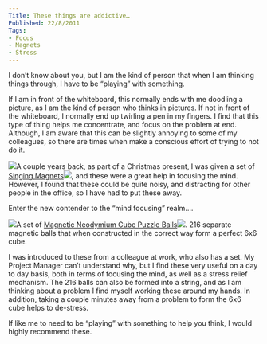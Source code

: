 ```yaml
---
Title: These things are addictive…
Published: 22/8/2011
Tags:
- Focus
- Magnets
- Stress
---
```


I don’t know about you, but I am the kind of person that when I am thinking things through, I have to be “playing” with something.

If I am in front of the whiteboard, this normally ends with me doodling a picture, as I am the kind of person who thinks in pictures. If not in front of the whiteboard, I normally end up twirling a pen in my fingers. I find that this type of thing helps me concentrate, and focus on the problem at end. Although, I am aware that this can be slightly annoying to some of my colleagues, so there are times when make a conscious effort of trying to not do it.

[![](http://ws.assoc-amazon.co.uk/widgets/q?_encoding=UTF8&Format=_SL110_&ASIN=B002F7NTM2&MarketPlace=GB&ID=AsinImage&WS=1&tag=www6thprimeco-21&ServiceVersion=20070822)](http://www.amazon.co.uk/gp/product/B002F7NTM2/ref=as_li_ss_il?ie=UTF8&tag=www6thprimeco-21&linkCode=as2&camp=1634&creative=19450&creativeASIN=B002F7NTM2)A couple years back, as part of a Christmas present, I was given a set of [Singing Magnets](http://www.amazon.co.uk/gp/product/B002F7NTM2/ref=as_li_ss_tl?ie=UTF8&tag=www6thprimeco-21&linkCode=as2&camp=1634&creative=19450&creativeASIN=B002F7NTM2)![](http://www.assoc-amazon.co.uk/e/ir?t=&l=as2&o=2&a=B002F7NTM2), and these were a great help in focusing the mind. However, I found that these could be quite noisy, and distracting for other people in the office, so I have had to put these away.

Enter the new contender to the “mind focusing” realm….

[![](http://ws.assoc-amazon.co.uk/widgets/q?_encoding=UTF8&Format=_SL110_&ASIN=B004F86J76&MarketPlace=GB&ID=AsinImage&WS=1&tag=www6thprimeco-21&ServiceVersion=20070822)](http://www.amazon.co.uk/gp/product/B004F86J76/ref=as_li_ss_il?ie=UTF8&tag=www6thprimeco-21&linkCode=as2&camp=1634&creative=19450&creativeASIN=B004F86J76)A set of [Magnetic Neodymium Cube Puzzle Balls](http://www.amazon.co.uk/gp/product/B004F86J76/ref=as_li_ss_tl?ie=UTF8&tag=www6thprimeco-21&linkCode=as2&camp=1634&creative=19450&creativeASIN=B004F86J76)![](http://www.assoc-amazon.co.uk/e/ir?t=&l=as2&o=2&a=B004F86J76). 216 separate magnetic balls that when constructed in the correct way form a perfect 6x6 cube.

I was introduced to these from a colleague at work, who also has a set. My Project Manager can’t understand why, but I find these very useful on a day to day basis, both in terms of focusing the mind, as well as a stress relief mechanism. The 216 balls can also be formed into a string, and as I am thinking about a problem I find myself working these around my hands. In addition, taking a couple minutes away from a problem to form the 6x6 cube helps to de-stress.

If like me to need to be “playing” with something to help you think, I would highly recommend these.
